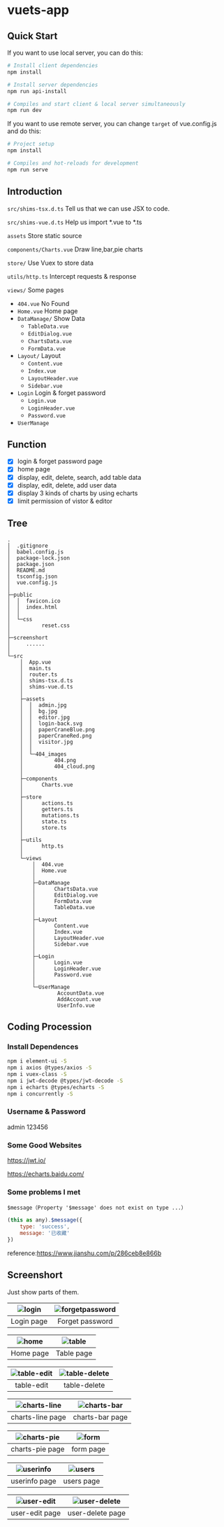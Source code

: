 # vuets-app

## Quick Start

If you want to use local server, you can do this:
```bash
# Install client dependencies
npm install

# Install server dependencies
npm run api-install

# Compiles and start client & local server simultaneously
npm run dev
```

If you want to use remote server, you can change `target` of vue.config.js and do this:
```bash
# Project setup
npm install

# Compiles and hot-reloads for development
npm run serve
```

## Introduction


`src/shims-tsx.d.ts` Tell us that we can use JSX to code.

`src/shims-vue.d.ts` Help us import *.vue to *.ts

`assets` Store static source

`components/Charts.vue` Draw line,bar,pie charts

`store/` Use Vuex to store data

`utils/http.ts` Intercept requests & response

`views/` Some pages
- `404.vue` No Found
- `Home.vue` Home page
- `DataManage/` Show Data
  - `TableData.vue`
  - `EditDialog.vue`
  - `ChartsData.vue`
  - `FormData.vue`
- `Layout/` Layout
  - `Content.vue`
  - `Index.vue`
  - `LayoutHeader.vue`
  - `Sidebar.vue`
- `Login` Login & forget password
  - `Login.vue`
  - `LoginHeader.vue`
  - `Password.vue`
- `UserManage`

## Function

- [x] login & forget password page
- [x] home page
- [x] display, edit, delete, search, add table data 
- [x] display, edit, delete, add user data 
- [x] display 3 kinds of charts by using echarts
- [x] limit permission of vistor & editor

## Tree

```
.
│  .gitignore
│  babel.config.js
│  package-lock.json
│  package.json
│  README.md
│  tsconfig.json
│  vue.config.js
│
├─public
│  │  favicon.ico
│  │  index.html
│  │
│  └─css
│          reset.css
│
├─screenshort
│     ......
│
└─src
    │  App.vue
    │  main.ts
    │  router.ts
    │  shims-tsx.d.ts
    │  shims-vue.d.ts
    │
    ├─assets
    │  │  admin.jpg
    │  │  bg.jpg
    │  │  editor.jpg
    │  │  login-back.svg
    │  │  paperCraneBlue.png
    │  │  paperCraneRed.png
    │  │  visitor.jpg
    │  │
    │  └─404_images
    │          404.png
    │          404_cloud.png
    │
    ├─components
    │      Charts.vue
    │
    ├─store
    │      actions.ts
    │      getters.ts
    │      mutations.ts
    │      state.ts
    │      store.ts
    │
    ├─utils
    │      http.ts
    │
    └─views
        │  404.vue
        │  Home.vue
        │
        ├─DataManage
        │      ChartsData.vue
        │      EditDialog.vue
        │      FormData.vue
        │      TableData.vue
        │
        ├─Layout
        │      Content.vue
        │      Index.vue
        │      LayoutHeader.vue
        │      Sidebar.vue
        │
        ├─Login
        │      Login.vue
        │      LoginHeader.vue
        │      Password.vue
        │
        └─UserManage
                AccountData.vue
                AddAccount.vue
                UserInfo.vue
```


## Coding Procession

### Install Dependences
```bash
npm i element-ui -S
npm i axios @types/axios -S
npm i vuex-class -S
npm i jwt-decode @types/jwt-decode -S
npm i echarts @types/echarts -S
npm i concurrently -S
```

### Username & Password

admin 123456

### Some Good Websites

https://jwt.io/

https://echarts.baidu.com/

### Some problems I met
`$message（Property '$message' does not exist on type ...）`
```js
(this as any).$message({
    type: 'success',
    message: '已收藏'
})
```
reference:https://www.jianshu.com/p/286ceb8e866b

## Screenshort

Just show parts of them.

|![login](screenshort/login.png)|![forgetpassword](screenshort/forgetpassword.png)|
|:-:|:-:|
|Login page|Forget password|

|![home](screenshort/home.png)|![table](screenshort/table.png)|
|:-:|:-:|
|Home page|Table page|

|![table-edit](screenshort/table-edit.png)|![table-delete](screenshort/table-delete.png)|
|:-:|:-:|
|table-edit|table-delete|

|![charts-line](screenshort/charts-line.png)|![charts-bar](screenshort/charts-bar.png)|
|:-:|:-:|
|charts-line page|charts-bar page|

|![charts-pie](screenshort/charts-pie.png)|![form](screenshort/form.png)|
|:-:|:-:|
|charts-pie page|form page|

|![userinfo](screenshort/userinfo.png)|![users](screenshort/users.png)|
|:-:|:-:|
|userinfo page|users page|

|![user-edit](screenshort/user-edit.png)|![user-delete](screenshort/user-delete.png)|
|:-:|:-:|
|user-edit page|user-delete page|

